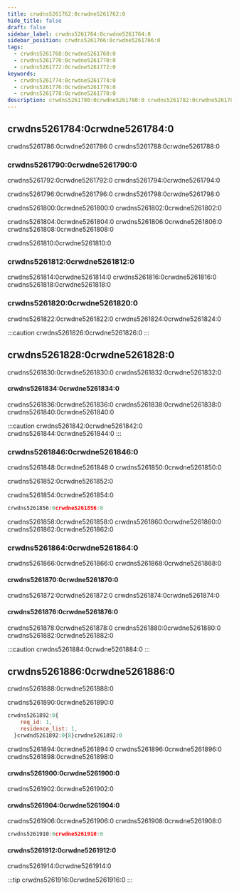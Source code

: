 ```yaml
---
title: crwdns5261762:0crwdne5261762:0
hide_title: false
draft: false
sidebar_label: crwdns5261764:0crwdne5261764:0
sidebar_position: crwdns5261766:0crwdne5261766:0
tags:
  - crwdns5261768:0crwdne5261768:0
  - crwdns5261770:0crwdne5261770:0
  - crwdns5261772:0crwdne5261772:0
keywords:
  - crwdns5261774:0crwdne5261774:0
  - crwdns5261776:0crwdne5261776:0
  - crwdns5261778:0crwdne5261778:0
description: crwdns5261780:0crwdne5261780:0 crwdns5261782:0crwdne5261782:0
---
```


## crwdns5261784:0crwdne5261784:0

crwdns5261786:0crwdne5261786:0 crwdns5261788:0crwdne5261788:0

### crwdns5261790:0crwdne5261790:0

crwdns5261792:0crwdne5261792:0 crwdns5261794:0crwdne5261794:0

crwdns5261796:0crwdne5261796:0 crwdns5261798:0crwdne5261798:0

crwdns5261800:0crwdne5261800:0 crwdns5261802:0crwdne5261802:0

crwdns5261804:0crwdne5261804:0 crwdns5261806:0crwdne5261806:0 crwdns5261808:0crwdne5261808:0

crwdns5261810:0crwdne5261810:0

### crwdns5261812:0crwdne5261812:0

crwdns5261814:0crwdne5261814:0 crwdns5261816:0crwdne5261816:0 crwdns5261818:0crwdne5261818:0

### crwdns5261820:0crwdne5261820:0

crwdns5261822:0crwdne5261822:0 crwdns5261824:0crwdne5261824:0

:::caution
crwdns5261826:0crwdne5261826:0
:::

## crwdns5261828:0crwdne5261828:0

crwdns5261830:0crwdne5261830:0 crwdns5261832:0crwdne5261832:0

#### crwdns5261834:0crwdne5261834:0

crwdns5261836:0crwdne5261836:0 crwdns5261838:0crwdne5261838:0 crwdns5261840:0crwdne5261840:0

:::caution
crwdns5261842:0crwdne5261842:0 crwdns5261844:0crwdne5261844:0
:::

### crwdns5261846:0crwdne5261846:0

crwdns5261848:0crwdne5261848:0 crwdns5261850:0crwdne5261850:0

crwdns5261852:0crwdne5261852:0

crwdns5261854:0crwdne5261854:0

```ts showLineNumbers
crwdns5261856:0crwdne5261856:0
```

crwdns5261858:0crwdne5261858:0 crwdns5261860:0crwdne5261860:0 crwdns5261862:0crwdne5261862:0

### crwdns5261864:0crwdne5261864:0

crwdns5261866:0crwdne5261866:0 crwdns5261868:0crwdne5261868:0

#### crwdns5261870:0crwdne5261870:0

crwdns5261872:0crwdne5261872:0 crwdns5261874:0crwdne5261874:0

#### crwdns5261876:0crwdne5261876:0

crwdns5261878:0crwdne5261878:0 crwdns5261880:0crwdne5261880:0 crwdns5261882:0crwdne5261882:0

:::caution
crwdns5261884:0crwdne5261884:0
:::

## crwdns5261886:0crwdne5261886:0

crwdns5261888:0crwdne5261888:0

crwdns5261890:0crwdne5261890:0

```js showLineNumbers
crwdns5261892:0{
    req_id: 1,
    residence_list: 1,
  }crwdnd5261892:0{8}crwdne5261892:0
```

crwdns5261894:0crwdne5261894:0 crwdns5261896:0crwdne5261896:0 crwdns5261898:0crwdne5261898:0

#### crwdns5261900:0crwdne5261900:0

crwdns5261902:0crwdne5261902:0

#### crwdns5261904:0crwdne5261904:0

crwdns5261906:0crwdne5261906:0 crwdns5261908:0crwdne5261908:0

```js showLineNumbers
crwdns5261910:0crwdne5261910:0
```

#### crwdns5261912:0crwdne5261912:0

crwdns5261914:0crwdne5261914:0

:::tip
crwdns5261916:0crwdne5261916:0
:::
